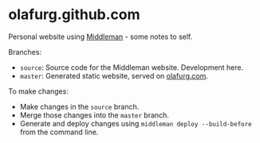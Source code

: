 # olafurg.github.com
Personal website using [Middleman](https://middlemanapp.com/) - some notes to self.

Branches:
 * ```source```: Source code for the Middleman website. Development here.
 * ```master```: Generated static website, served on [olafurg.com](http://olafurg.com).

To make changes:
* Make changes in the ```source``` branch.
* Merge those changes into the ```master``` branch.
* Generate and deploy changes using ```middleman deploy --build-before``` from the command line.
